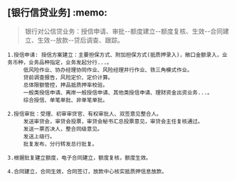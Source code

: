 <h2>[银行信贷业务] :memo: </h2> 
 
> 银行对公信贷业务：授信申请、审批--额度建立--额度复核、生效--合同建立、生效--放款--贷后调查、跟踪。 

```
1.授信申请: 授信方案建立：主要担保方式、附加担保方式(抵质押录入)，敞口金额录入，业务币种，业务品种指定，业务发起分行...。
     低风险作业、协办经理协同作业、风险经理并行作业、铁三角模式作业。
     贷前调查报告，风险定价、定价计算。
     总体限额管控，押品抵质押率校验。
     一般类授信申请、离岸一般授信申请、其他类授信申请、理财资金出资业务...。
     综合授信、单笔单批、非单笔单批。
     
2.授信审批：受理、初审审贷官、有权审批人、双签意见整合人。
     发送审贷会，审贷会投票，审贷会秘书汇总投票意见，审贷会主任复核通过。
     发送一票否决人，整合同级意见。
     发送上级行。
     批复发布，分行转发总行批复。

3.根据批复建立额度，电子合同建立，额度复核，额度生效。

4.合同建立，合同生效，合同签订，放款中心核实抵质押信息放款。
```
